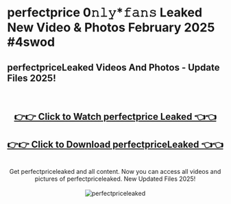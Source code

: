 # perfectprice 0𝚗𝚕𝚢*𝚏𝚊𝚗𝚜 Leaked New Video & Photos February 2025 #4swod

<h2>perfectpriceLeaked Videos And Photos - Update Files 2025!</h2>
<br>
<div align="center">
<h2><a href="https://mediaupload.pro?title=perfectprice&ref=11F" rel="nofollow">👉👉 Click to Watch perfectprice Leaked 👈👈</a></h2>
<h2><a href="https://mediaupload.pro?title=perfectprice&ref=11F" rel="nofollow">👉👉 Click to Download perfectpriceLeaked 👈👈</a></h2>
<br>
Get perfectpriceleaked and all content. Now you can access all videos and pictures of perfectpriceleaked. New Updated Files 2025!
<br>
<br>
<a href="https://mediaupload.pro?title=perfectprice&ref=11F" rel="nofollow" data-target="animated-image.originalLink"><img src="https://i.ibb.co/Gkj2r4b/banner.png" alt="perfectpriceleaked" style="max-width: 100%; display: inline-block;" data-target="animated-image.originalImage"></a>
</div>
<br>

